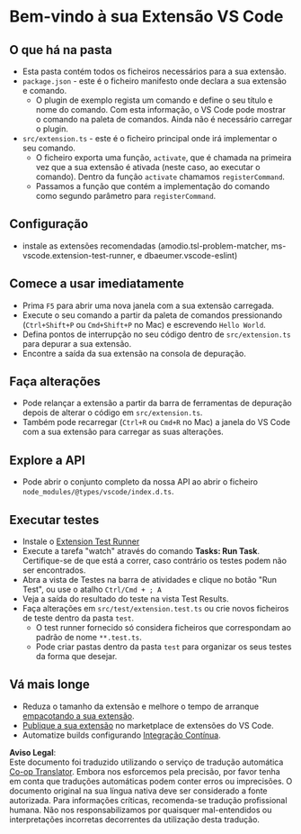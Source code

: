 <!--
CO_OP_TRANSLATOR_METADATA:
{
  "original_hash": "eae2c0ea18160a3e7a63ace7b53897d7",
  "translation_date": "2025-07-16T16:42:34+00:00",
  "source_file": "code/07.Lab/01/AIPC/extensions/phi3ext/vsc-extension-quickstart.md",
  "language_code": "pt"
}
-->
# Bem-vindo à sua Extensão VS Code

## O que há na pasta

* Esta pasta contém todos os ficheiros necessários para a sua extensão.
* `package.json` - este é o ficheiro manifesto onde declara a sua extensão e comando.
  * O plugin de exemplo regista um comando e define o seu título e nome do comando. Com esta informação, o VS Code pode mostrar o comando na paleta de comandos. Ainda não é necessário carregar o plugin.
* `src/extension.ts` - este é o ficheiro principal onde irá implementar o seu comando.
  * O ficheiro exporta uma função, `activate`, que é chamada na primeira vez que a sua extensão é ativada (neste caso, ao executar o comando). Dentro da função `activate` chamamos `registerCommand`.
  * Passamos a função que contém a implementação do comando como segundo parâmetro para `registerCommand`.

## Configuração

* instale as extensões recomendadas (amodio.tsl-problem-matcher, ms-vscode.extension-test-runner, e dbaeumer.vscode-eslint)

## Comece a usar imediatamente

* Prima `F5` para abrir uma nova janela com a sua extensão carregada.
* Execute o seu comando a partir da paleta de comandos pressionando (`Ctrl+Shift+P` ou `Cmd+Shift+P` no Mac) e escrevendo `Hello World`.
* Defina pontos de interrupção no seu código dentro de `src/extension.ts` para depurar a sua extensão.
* Encontre a saída da sua extensão na consola de depuração.

## Faça alterações

* Pode relançar a extensão a partir da barra de ferramentas de depuração depois de alterar o código em `src/extension.ts`.
* Também pode recarregar (`Ctrl+R` ou `Cmd+R` no Mac) a janela do VS Code com a sua extensão para carregar as suas alterações.

## Explore a API

* Pode abrir o conjunto completo da nossa API ao abrir o ficheiro `node_modules/@types/vscode/index.d.ts`.

## Executar testes

* Instale o [Extension Test Runner](https://marketplace.visualstudio.com/items?itemName=ms-vscode.extension-test-runner)
* Execute a tarefa "watch" através do comando **Tasks: Run Task**. Certifique-se de que está a correr, caso contrário os testes podem não ser encontrados.
* Abra a vista de Testes na barra de atividades e clique no botão "Run Test", ou use o atalho `Ctrl/Cmd + ; A`
* Veja a saída do resultado do teste na vista Test Results.
* Faça alterações em `src/test/extension.test.ts` ou crie novos ficheiros de teste dentro da pasta `test`.
  * O test runner fornecido só considera ficheiros que correspondam ao padrão de nome `**.test.ts`.
  * Pode criar pastas dentro da pasta `test` para organizar os seus testes da forma que desejar.

## Vá mais longe

* Reduza o tamanho da extensão e melhore o tempo de arranque [empacotando a sua extensão](https://code.visualstudio.com/api/working-with-extensions/bundling-extension?WT.mc_id=aiml-137032-kinfeylo).
* [Publique a sua extensão](https://code.visualstudio.com/api/working-with-extensions/publishing-extension?WT.mc_id=aiml-137032-kinfeylo) no marketplace de extensões do VS Code.
* Automatize builds configurando [Integração Contínua](https://code.visualstudio.com/api/working-with-extensions/continuous-integration?WT.mc_id=aiml-137032-kinfeylo).

**Aviso Legal**:  
Este documento foi traduzido utilizando o serviço de tradução automática [Co-op Translator](https://github.com/Azure/co-op-translator). Embora nos esforcemos pela precisão, por favor tenha em conta que traduções automáticas podem conter erros ou imprecisões. O documento original na sua língua nativa deve ser considerado a fonte autorizada. Para informações críticas, recomenda-se tradução profissional humana. Não nos responsabilizamos por quaisquer mal-entendidos ou interpretações incorretas decorrentes da utilização desta tradução.